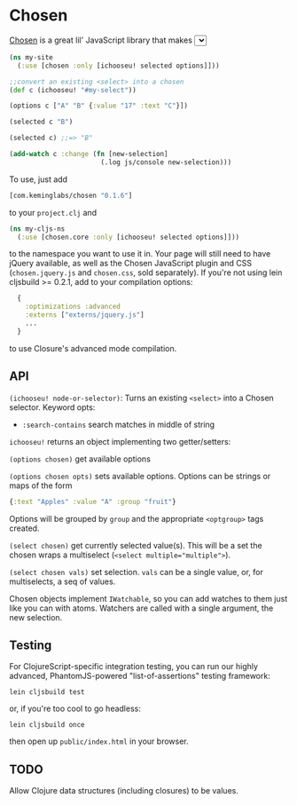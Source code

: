 Chosen
======
[Chosen](http://harvesthq.github.com/chosen/) is a great lil' JavaScript library that makes <select> boxes friendly.
This is a ClojureScript interface.

```clojure
(ns my-site
  (:use [chosen :only [ichooseu! selected options]]))

;;convert an existing <select> into a chosen
(def c (ichooseu! "#my-select"))

(options c ["A" "B" {:value "17" :text "C"}])

(selected c "B")

(selected c) ;;=> "B"

(add-watch c :change (fn [new-selection]
                       (.log js/console new-selection)))
```
To use, just add

```clojure
[com.keminglabs/chosen "0.1.6"]
```

to your `project.clj` and

```clojure
(ns my-cljs-ns
  (:use [chosen.core :only [ichooseu! selected options]]))
```

to the namespace you want to use it in.
Your page will still need to have jQuery available, as well as the Chosen JavaScript plugin and CSS (`chosen.jquery.js` and `chosen.css`, sold separately).
If you're not using lein cljsbuild >= 0.2.1, add to your compilation options:

```clojure
  {
    :optimizations :advanced
    :externs ["externs/jquery.js"]
    ...
  }
```

to use Closure's advanced mode compilation.


API
---
`(ichooseu! node-or-selector)`: Turns an existing `<select>` into a Chosen selector.
Keyword opts:

+ `:search-contains` search matches in middle of string

`ichooseu!` returns an object implementing two getter/setters:

`(options chosen)` get available options

`(options chosen opts)` sets available options.
Options can be strings or maps of the form 

```clojure
{:text "Apples" :value "A" :group "fruit"}
```

Options will be grouped by `group` and the appropriate `<optgroup>` tags created.

`(select chosen)` get currently selected value(s). This will be a set the chosen wraps a multiselect (`<select multiple="multiple">`).

`(select chosen vals)` set selection.
`vals` can be a single value, or, for multiselects, a seq of values.

Chosen objects implement `IWatchable`, so you can add watches to them just like you can with atoms.
Watchers are called with a single argument, the new selection.

Testing
-------
For ClojureScript-specific integration testing, you can run our highly advanced, PhantomJS-powered "list-of-assertions" testing framework:

    lein cljsbuild test

or, if you're too cool to go headless:

    lein cljsbuild once

then open up `public/index.html` in your browser.



TODO
----
Allow Clojure data structures (including closures) to be values.
